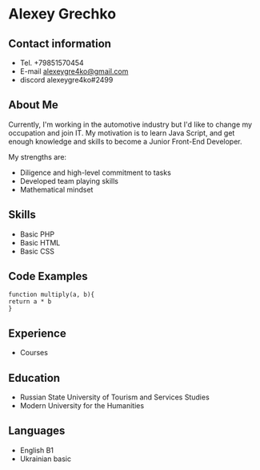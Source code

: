 # Alexey Grechko

## Contact information
* Tel. +79851570454
* E-mail alexeygre4ko@gmail.com
* discord alexeygre4ko#2499

## About Me

Currently, I'm working in the automotive industry but I'd like to change my occupation and join IT. My motivation is to learn Java Script, and get enough knowledge and skills to become a Junior Front-End Developer. 

My strengths are:
* Diligence and high-level commitment to tasks
* Developed team playing skills
* Mathematical mindset

## Skills
* Basic PHP
* Basic HTML
* Basic CSS

## Code Examples

```
function multiply(a, b){
return a * b
}
```

## Experience
* Courses


## Education
* Russian State University of Tourism and Services Studies
* Modern University for the Humanities

## Languages
* English B1
* Ukrainian basic
